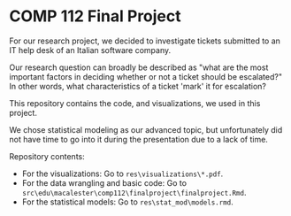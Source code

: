 # COMP 112 Final Project 

For our research project, we decided to investigate tickets submitted to an IT help desk of an Italian software company. 

Our research question can broadly be described as "what are the most important factors in deciding whether or not a ticket should be escalated?" In other words, what characteristics of a ticket 'mark' it for escalation?

This repository contains the code, and visualizations, we used in this project.

We chose statistical modeling as our advanced topic, but unfortunately did not have time to go into it during the presentation due to a lack of time.

Repository contents:

- For the visualizations: Go to `res\visualizations\*.pdf`.
- For the data wrangling and basic code: Go to `src\edu\macalester\comp112\finalproject\finalproject.Rmd`.
- For the statistical models: Go to `res\stat_mod\models.rmd`.
